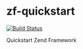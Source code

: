 # zf-quickstart

[![Build Status](https://travis-ci.org/sferey/zf-quickstart.svg?branch=master)](https://travis-ci.org/sferey/zf-quickstart)

Quickstart Zend Framework
